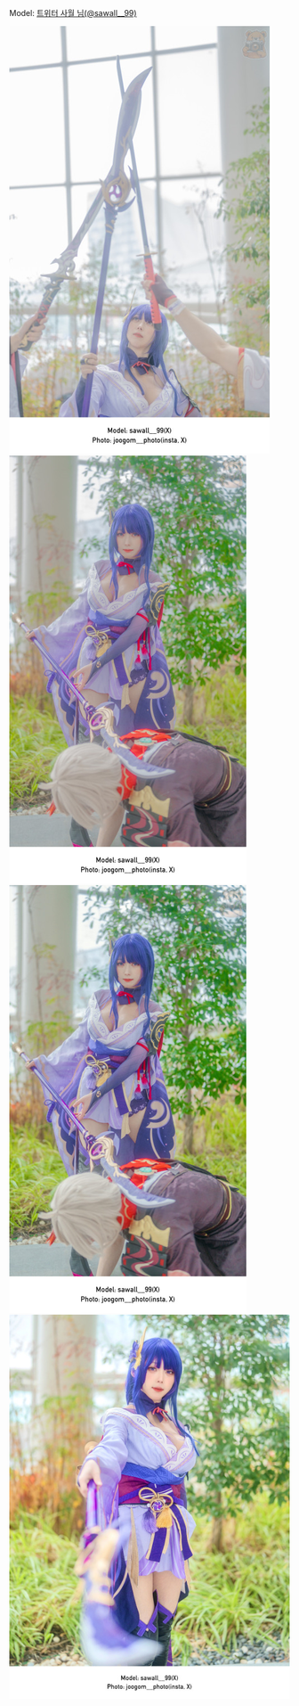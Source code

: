﻿---
dddd: 2024.02.18 일페
nickname: 사월
sns_type: x
sns_id: sawall__99
---

Model: <a href="https://x.com/sawall__99" target="_blank">트위터 사월 님(@sawall__99)</a>

![B61220240229194342539.jpg](/assets/img/2024/02-18/B61220240229194342539.jpg)
![B61220240229194506219.jpg](/assets/img/2024/02-18/B61220240229194506219.jpg)
![B61220240229195602263.jpg](/assets/img/2024/02-18/B61220240229195602263.jpg)
![B61220240229200038294.jpg](/assets/img/2024/02-18/B61220240229200038294.jpg)